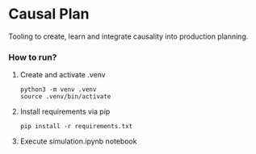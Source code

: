 # Causal Plan

Tooling to create, learn and integrate causality into production planning.

### How to run?

1. Create and activate .venv
    ```
    python3 -m venv .venv
    source .venv/bin/activate
    ```
2. Install requirements via pip
    ```
    pip install -r requirements.txt
    ```
3. Execute simulation.ipynb notebook
